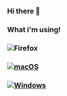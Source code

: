 ### Hi there 👋

### What i'm using!
### ![Firefox](https://img.shields.io/badge/Firefox-FF7139?style=for-the-badge&logo=Firefox-Browser&logoColor=white)
### [![macOS](https://svgshare.com/i/ZjP.svg)](https://svgshare.com/i/ZjP.svg)
### [![Windows](https://svgshare.com/i/ZhY.svg)](https://svgshare.com/i/ZhY.svg)
